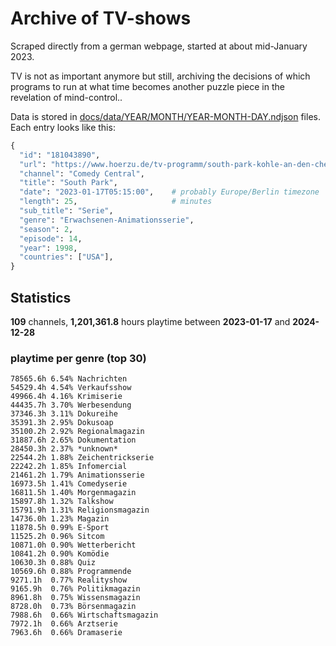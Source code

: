 # Archive of TV-shows

Scraped directly from a german webpage, started at about mid-January 2023.

TV is not as important anymore but still, archiving the decisions of which programs to run at what time
becomes another puzzle piece in the revelation of mind-control.. 

Data is stored in [docs/data/YEAR/MONTH/YEAR-MONTH-DAY.ndjson](docs/data/) files. 
Each entry looks like this:

```python
{
  "id": "181043890", 
  "url": "https://www.hoerzu.de/tv-programm/south-park-kohle-an-den-chefkoch/bid_181043890/", 
  "channel": "Comedy Central", 
  "title": "South Park", 
  "date": "2023-01-17T05:15:00",    # probably Europe/Berlin timezone 
  "length": 25,                     # minutes 
  "sub_title": "Serie", 
  "genre": "Erwachsenen-Animationsserie", 
  "season": 2, 
  "episode": 14, 
  "year": 1998, 
  "countries": ["USA"],
}
```

## Statistics

**109** channels, **1,201,361.8** hours playtime between **2023-01-17** and **2024-12-28**


### playtime per genre (top 30)

    78565.6h 6.54% Nachrichten
    54529.4h 4.54% Verkaufsshow
    49966.4h 4.16% Krimiserie
    44435.7h 3.70% Werbesendung
    37346.3h 3.11% Dokureihe
    35391.3h 2.95% Dokusoap
    35100.2h 2.92% Regionalmagazin
    31887.6h 2.65% Dokumentation
    28450.3h 2.37% *unknown*
    22544.2h 1.88% Zeichentrickserie
    22242.2h 1.85% Infomercial
    21461.2h 1.79% Animationsserie
    16973.5h 1.41% Comedyserie
    16811.5h 1.40% Morgenmagazin
    15897.8h 1.32% Talkshow
    15791.9h 1.31% Religionsmagazin
    14736.0h 1.23% Magazin
    11878.5h 0.99% E-Sport
    11525.2h 0.96% Sitcom
    10871.0h 0.90% Wetterbericht
    10841.2h 0.90% Komödie
    10630.3h 0.88% Quiz
    10569.6h 0.88% Programmende
    9271.1h  0.77% Realityshow
    9165.9h  0.76% Politikmagazin
    8961.8h  0.75% Wissensmagazin
    8728.0h  0.73% Börsenmagazin
    7988.6h  0.66% Wirtschaftsmagazin
    7972.1h  0.66% Arztserie
    7963.6h  0.66% Dramaserie
